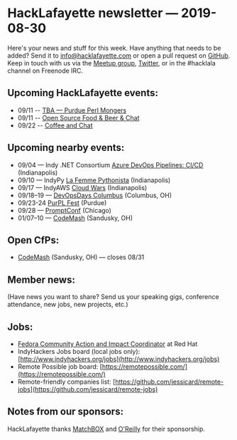 # HackLafayette newsletter — 2019-08-30

Here's your news and stuff for this week. Have anything that needs to be added? Send it to info@hacklafayette.com or open a pull request on [GitHub](https://github.com/hacklafayette/newsletter). Keep in touch with us via the [Meetup group](https://www.meetup.com/hacklafayette/), [Twitter](https://twitter.com/hacklafayette), or in the #hacklala channel on Freenode IRC.

## Upcoming HackLafayette events:
* 09/11 -- [TBA — Purdue Perl Mongers](https://www.meetup.com/hacklafayette/events/vkwlfpyzmbpb/) 
* 09/11 -- [Open Source Food & Beer & Chat](https://www.meetup.com/hacklafayette/events/rzscgqyzmbpb/) 
* 09/22 -- [Coffee and Chat](https://www.meetup.com/hacklafayette/events/bmghxqyzmbdc/) 

## Upcoming nearby events:
* 09/04 — Indy .NET Consortium [Azure DevOps Pipelines: CI/CD](https://www.meetup.com/Indy-NET-Consortium/events/259189480/) (Indianapolis)
* 09/10 — IndyPy [La Femme Pythonista](https://www.meetup.com/indypy/events/bxqbmqyzmbnb/) (Indianapolis)
* 09/17 — IndyAWS [Cloud Wars](https://www.meetup.com/IndyAWS/events/dqzpsqyzmbwb/) (Indianapolis)
* 09/18–19 — [DevOpsDays Columbus](https://www.devopsdays.org/events/2019-columbus) (Columbus, OH)
* 09/23-24 [PurPL Fest](https://purpl.cs.purdue.edu/kickoff.html) (Purdue)
* 09/28 — [PromptConf](https://promptconf.com/) (Chicago)
* 01/07–10 — [CodeMash](https://www.codemash.org/) (Sandusky, OH)

## Open CfPs:
* [CodeMash](https://www.codemash.org/call-speakers/) (Sandusky, OH) — closes 08/31

## Member news:

(Have news you want to share? Send us your speaking gigs, conference attendance, new jobs, new projects, etc.)

## Jobs:

- [Fedora Community Action and Impact Coordinator](https://global-redhat.icims.com/jobs/70362/open-source-community-manager/job?hub=7&mobile=false&width=1193&height=500&bga=true&needsRedirect=false&jan1offset=-420&jun1offset=-360) at Red Hat
- IndyHackers Jobs board (local jobs only): [http://www.indyhackers.org/jobs](http://www.indyhackers.org/jobs)
- Remote Possible job board: [https://remotepossible.com/](https://remotepossible.com/)
- Remote-friendly companies list: [https://github.com/jessicard/remote-jobs](https://github.com/jessicard/remote-jobs)

## Notes from our sponsors:

HackLafayette thanks [MatchBOX](http://matchboxstudio.org/) and [O'Reilly](http://www.oreilly.com/) for their sponsorship.
